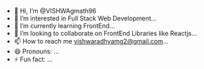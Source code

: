 - 👋 Hi, I’m @VISHWAgmath96
- 👀 I’m interested in Full Stack Web Development...
- 🌱 I’m currently learning FrontEnd...
- 💞️ I’m looking to collaborate on FrontEnd Libraries like Reactjs...
- 📫 How to reach me vishwaradhyamg2@gmail.com...
- 😄 Pronouns: ...
- ⚡ Fun fact: ...

<!---
VISHWAgmath96/VISHWAgmath96 is a ✨ special ✨ repository because its `README.md` (this file) appears on your GitHub profile.
You can click the Preview link to take a look at your changes.
--->

